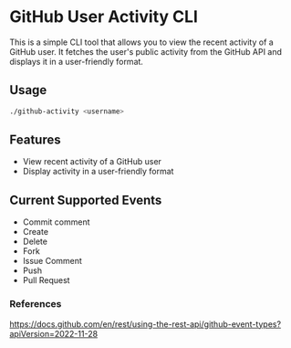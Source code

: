 # GitHub User Activity CLI

This is a simple CLI tool that allows you to view the recent activity of a GitHub user. It fetches the user's public activity from the GitHub API and displays it in a user-friendly format.

## Usage

```bash
./github-activity <username>
```

## Features
- View recent activity of a GitHub user
- Display activity in a user-friendly format

## Current Supported Events
- Commit comment
- Create
- Delete
- Fork
- Issue Comment
- Push
- Pull Request

### References
https://docs.github.com/en/rest/using-the-rest-api/github-event-types?apiVersion=2022-11-28